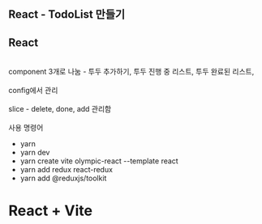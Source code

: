 ## React - TodoList 만들기

<h2>React</h2>
<br/>
<div>
  component 3개로 나눔
- 투두 추가하기, 투두 진행 중 리스트, 투두 완료된 리스트,
</div>
  <br/>
<div>config에서 관리</div>
  <br/>
  <div>
    slice
  - delete, done, add 관리함
  </div>

<br />
사용 명령어

- yarn
- yarn dev
- yarn create vite olympic-react --template react
- yarn add redux react-redux
- yarn add @reduxjs/toolkit

# React + Vite
